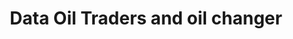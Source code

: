 ---
title: "Data Oil Traders and oil changer"
url: /hydrabd/data-oil-traders-and-oil-changer/
shop: car parts
---